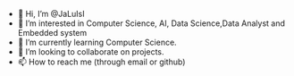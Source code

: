 - 👋 Hi, I’m @JaLuIsI
- 👀 I’m interested in Computer Science, AI, Data Science,Data Analyst and Embedded system
- 🌱 I’m currently learning Computer Science.
- 💞️ I’m looking to collaborate on projects.
- 📫 How to reach me (through email or github)

<!---
JaLuIsI/JaLuIsI is a ✨ special ✨ repository because its `README.md` (this file) appears on your GitHub profile.
You can click the Preview link to take a look at your changes.
--->

